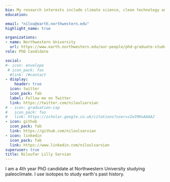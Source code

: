 ```yaml
---
bio: My research interests include climate science, clean technology and data science.
education:

email: "nilou@earth.northwestern.edu"
highlight_name: true

organizations:
- name: Northwestern University
  url: https://www.earth.northwestern.edu/our-people/phd-graduate-students/sarvian-nilou.html
role: PhD Candidate

social:
#- icon: envelope
 # icon_pack: fas
  #link: /#contact
- display:
    header: true
  icon: twitter
  icon_pack: fab
  label: Follow me on Twitter
  link: https://twitter.com/niloulsarvian
# - icon: graduation-cap
#   icon_pack: fas
#   link: https://scholar.google.co.uk/citations?user=sIwtMXoAAAAJ
- icon: github
  icon_pack: fab
  link: https://github.com/niloulsarvian
- icon: linkedin
  icon_pack: fab
  link: https://www.linkedin.com/niloulsarvian
superuser: true
title: Niloufar Lilly Sarvian
---
```


I am a 4th year PhD candidate at Northwestern University studying paleoclimate. I use isotopes to study earth's past history. 

 

